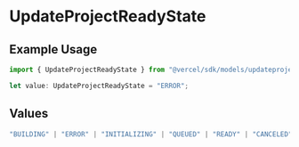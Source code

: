 # UpdateProjectReadyState

## Example Usage

```typescript
import { UpdateProjectReadyState } from "@vercel/sdk/models/updateprojectop.js";

let value: UpdateProjectReadyState = "ERROR";
```

## Values

```typescript
"BUILDING" | "ERROR" | "INITIALIZING" | "QUEUED" | "READY" | "CANCELED"
```